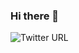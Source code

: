 ### Hi there 👋

![Twitter URL](https://img.shields.io/twitter/url?style=social&url=https%3A%2F%2Ftwitter.com%2F_darshani_)

<!--
**darshani28/darshani28** is a ✨ _special_ ✨ repository because its `README.md` (this file) appears on your GitHub profile.

Here are some ideas to get you started:

- 🔭 I’m currently working on ...
- 🌱 I’m currently learning ...
- 👯 I’m looking to collaborate on ...
- 🤔 I’m looking for help with ...
- 💬 Ask me about ...
- 📫 How to reach me: ...
- 😄 Pronouns: ...
- ⚡ Fun fact: ...
-->
